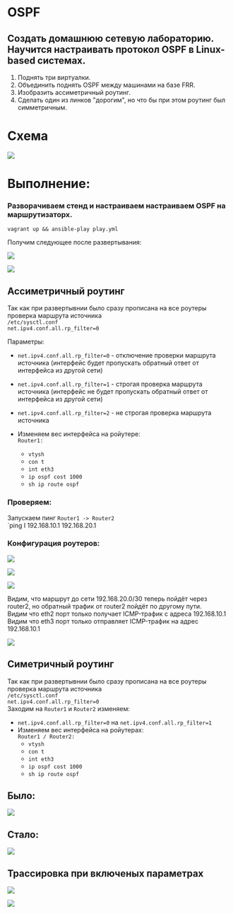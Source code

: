 # OSPF
## Создать домашнюю сетевую лабораторию. Научится настраивать протокол OSPF в Linux-based системах.
1. Поднять три виртуалки.
2. Объединить поднять OSPF между машинами на базе FRR.
3. Изобразить ассиметричный роутинг.
4. Сделать один из линков "дорогим", но что бы при этом роутинг был симметричным.

# Схема
![](https://github.com/vedoff/ospf/blob/main/pict/Screenshot%20from%202022-03-19%2019-32-16.png)

# Выполнение:
### Разворачиваем стенд и настраиваем настраиваем OSPF на маршрутизаторх.
`vagrant up && ansible-play play.yml`

Получим следующее после развертывания:

![](https://github.com/vedoff/ospf/blob/main/pict/Screenshot%20from%202022-03-19%2011-57-57.png)

![](https://github.com/vedoff/ospf/blob/main/pict/Screenshot%20from%202022-03-19%2012-02-23.png)

## Ассиметричный роутинг
Так как при развертывнии было сразу прописана на все роутеры проверка маршрута источника\
`/etc/sysctl.conf` \
`net.ipv4.conf.all.rp_filter=0` 

Параметры:
- `net.ipv4.conf.all.rp_filter=0` - отключение проверки маршрута источника (интерфейс будет пропускать обратный ответ от интерфейса из другой сети)
- `net.ipv4.conf.all.rp_filter=1` - строгая проверка маршрута источника (интерфейс не будет пропускать обратный ответ от интерфейса из другой сети)
- `net.ipv4.conf.all.rp_filter=2` - не строгая проверка маршрута источника 

 -  Изменяем вес интерфейса на ройутере: \
    `Router1:`
     - `vtysh`
     - `con t`
     - `int eth3`
     - `ip ospf cost 1000`
     - `sh ip route ospf`

### Проверяем:
Запускаем пинг `Router1 -> Router2`\
`ping I 192.168.10.1 192.168.20.1 

### Конфигурация роутеров:
![](https://github.com/vedoff/ospf/blob/main/pict/Screenshot%20from%202022-03-21%2014-38-14.png)

![](https://github.com/vedoff/ospf/blob/main/pict/Screenshot%20from%202022-03-21%2015-01-38.png)

![](https://github.com/vedoff/ospf/blob/main/pict/Screenshot%20from%202022-03-21%2015-02-24.png)

Видим, что маршрут до сети 192.168.20.0/30 теперь пойдёт через router2, но обратный трафик от router2 пойдёт по другому пути. \
Видим что eth2 порт только получает ICMP-трафик с адреса 192.168.10.1 \
Видим что eth3 порт только отправляет ICMP-трафик на адрес 192.168.10.1

![](https://github.com/vedoff/ospf/blob/main/pict/Screenshot%20from%202022-03-21%2015-30-24.png)

## Симетричный роутинг
Так как при развертывнии было сразу прописана на все роутеры проверка маршрута источника\
`/etc/sysctl.conf` \
`net.ipv4.conf.all.rp_filter=0` \
Заходим на `Router1` и `Router2` изменяем: 
 - `net.ipv4.conf.all.rp_filter=0` на `net.ipv4.conf.all.rp_filter=1`
 -  Изменяем вес интерфейса на ройутерах: \
    `Router1 / Router2:`
     - `vtysh`
     - `con t`
     - `int eth3`
     - `ip ospf cost 1000`
     - `sh ip route ospf`
  
  ## Было:
  ![](https://github.com/vedoff/ospf/blob/main/pict/Screenshot%20from%202022-03-19%2019-56-48.png)
  
  ## Стало:
  ![](https://github.com/vedoff/ospf/blob/main/pict/Screenshot%20from%202022-03-19%2019-57-49.png)
  
  ## Трассировка при включеных параметрах
  ![](https://github.com/vedoff/ospf/blob/main/pict/Screenshot%20from%202022-03-19%2019-50-52.png)
  
  ![](https://github.com/vedoff/ospf/blob/main/pict/Screenshot%20from%202022-03-19%2019-52-11.png)
  
  
